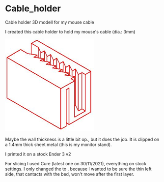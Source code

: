 # Cable_holder
Cable holder 3D modell for my mouse cable

I created this cable holder to hold my mouse's cable (dia.: 3mm)

![Cable holder](pic.JPG)

Maybe the wall thickness is a little bit op., but it does the job. It is clipped on a 1.4mm thick sheet metal (this is my monitor stand).

I printed it on a stock Ender 3 v2

For slicing I used Cure (latest one on 30/11/2021), everything on stock settings. I only changed the <Build plate adhesion> to <Brim>, because I wanted to be sure the thin left side, that cantacts with the bed, won't move after the first layer.
